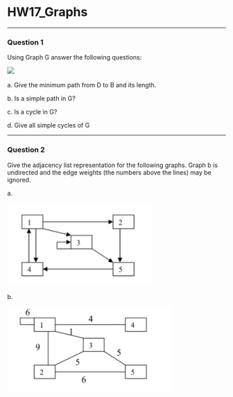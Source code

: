 # HW17_Graphs
---
### Question 1

Using Graph G answer the following questions:

![](HW17_Graph_G.png)

a. Give the minimum path from D to B and its length. 

b. Is a simple path in G? 

c. Is a cycle in G? 

d. Give all simple cycles of G

---
### Question 2

Give the adjacency list representation for the following graphs. Graph b is undirected and the edge weights (the numbers above the lines) may be ignored.

a.

![](/assets/images/HW17_Q2a.png)

b.

![](/assets/images/HW17_Q2b.png)
